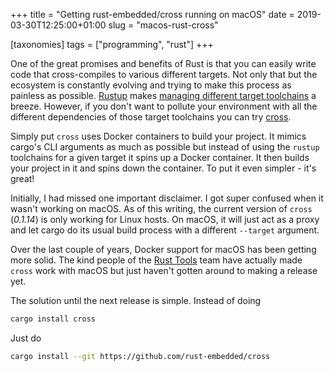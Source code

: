 +++
title = "Getting rust-embedded/cross running on macOS"
date = 2019-03-30T12:25:00+01:00
slug = "macos-rust-cross"

[taxonomies]
tags = ["programming", "rust"]
+++

One of the great promises and benefits of Rust is that you can easily write code that cross-compiles to various different targets. Not only that but the ecosystem is constantly evolving and trying to make this process
as painless as possible. [Rustup](http://rustup.rs) makes [managing different target toolchains](https://blog.rust-lang.org/2016/05/13/rustup.html) a breeze. However, if you don't want to pollute your environment with all the different dependencies of those target toolchains you can try [cross](https://github.com/rust-embedded/cross). 

<!-- more -->

Simply put `cross` uses Docker containers to build your project. It mimics cargo's CLI arguments as much as possible but instead of using the `rustup` toolchains for a given target it spins up a Docker container. It then builds your project in it and spins down the container. To put it even simpler - it's great!

Initially, I had missed one important disclaimer. I got super confused when it wasn't working on macOS. As of this writing, the current version of `cross` (*0.1.14*) is only working for Linux hosts. On macOS, it will just act as a proxy and let cargo do its usual build process with a different `--target` argument.

Over the last couple of years, Docker support for macOS has been getting more solid. The kind people of the [Rust Tools](https://github.com/rust-embedded/wg#the-tools-team) team have actually made `cross` work with macOS but just haven't gotten around to making a release yet.

The solution until the next release is simple. Instead of doing

```sh
cargo install cross
```

Just do

```sh
cargo install --git https://github.com/rust-embedded/cross
```